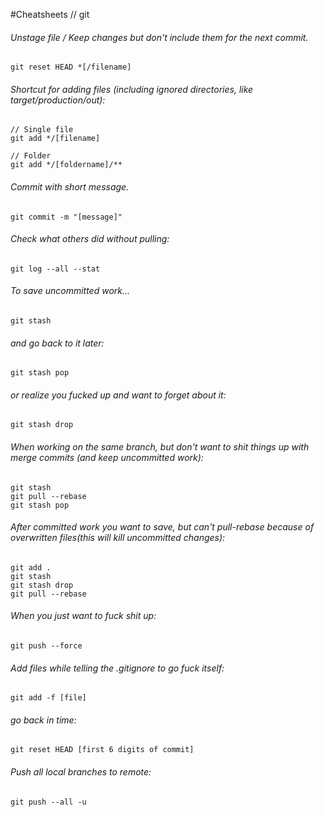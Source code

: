 #Cheatsheets // git

###### Unstage file / Keep changes but don't include them for the next commit.

    git reset HEAD *[/filename]

###### Shortcut for adding files (including ignored directories, like target/production/out):
    
    // Single file  
    git add */[filename]
    
    // Folder
    git add */[foldername]/**

###### Commit with short message.

    git commit -m "[message]"
  
###### Check what others did without pulling:

    git log --all --stat
    
###### To save uncommitted work... 

    git stash
    
###### and go back to it later:
    
    git stash pop
    
###### or realize you fucked up and want to forget about it:

    git stash drop

###### When working on the _same_ branch, but don't want to shit things up with merge commits (and keep uncommitted work):

    git stash
    git pull --rebase
    git stash pop

###### After committed work you want to save, but can't pull-rebase because of overwritten files(this will kill uncommitted changes):  

    git add .
    git stash  
    git stash drop  
    git pull --rebase

###### When you just want to fuck shit up:
  
    git push --force
    
###### Add files while telling the .gitignore to go fuck itself:
  
    git add -f [file]
    
###### go back in time:
  
    git reset HEAD [first 6 digits of commit]

###### Push all local branches to remote:
  
    git push --all -u
